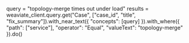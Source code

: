 query = "topology-merge times out under load"
results = weaviate_client.query.get("Case", ["case_id", "title", "fix_summary"]).with_near_text({
    "concepts": [query]
}).with_where({
    "path": ["service"],
    "operator": "Equal",
    "valueText": "topology-merge"
}).do()